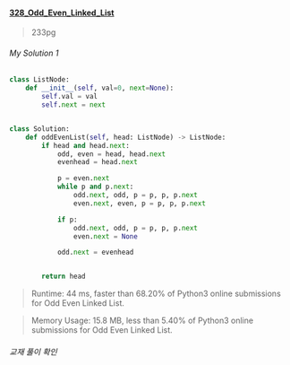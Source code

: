 #### [328_Odd_Even_Linked_List](https://leetcode.com/problems/odd-even-linked-list/)
> 233pg


###### My Solution 1

```python
class ListNode:
    def __init__(self, val=0, next=None):
        self.val = val
        self.next = next


class Solution:
    def oddEvenList(self, head: ListNode) -> ListNode:
        if head and head.next:
            odd, even = head, head.next
            evenhead = head.next

            p = even.next
            while p and p.next:
                odd.next, odd, p = p, p, p.next
                even.next, even, p = p, p, p.next

            if p:
                odd.next, odd, p = p, p, p.next
                even.next = None

            odd.next = evenhead


        return head
```

> Runtime: 44 ms, faster than 68.20% of Python3 online submissions for Odd Even Linked List.

> Memory Usage: 15.8 MB, less than 5.40% of Python3 online submissions for Odd Even Linked List.


###### 교재 풀이 확인